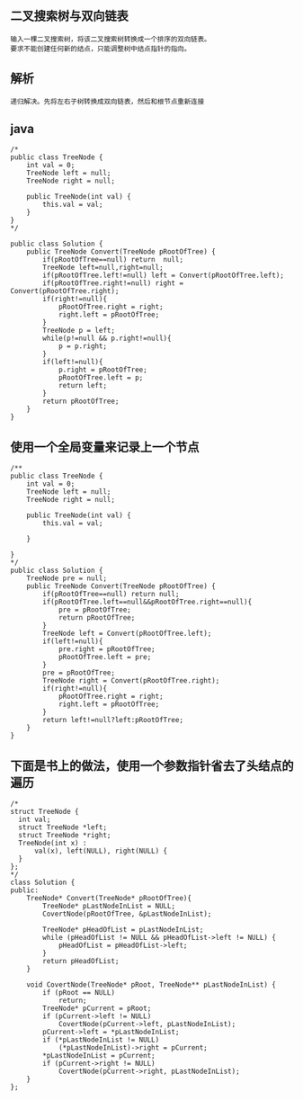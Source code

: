 ## 二叉搜索树与双向链表

    输入一棵二叉搜索树，将该二叉搜索树转换成一个排序的双向链表。
    要求不能创建任何新的结点，只能调整树中结点指针的指向。

## 解析

    递归解决。先将左右子树转换成双向链表，然后和根节点重新连接
    
## java

    /* 
    public class TreeNode { 
        int val = 0; 
        TreeNode left = null; 
        TreeNode right = null; 
     
        public TreeNode(int val) { 
            this.val = val; 
        } 
    } 
    */  
    
    public class Solution {  
        public TreeNode Convert(TreeNode pRootOfTree) {  
            if(pRootOfTree==null) return  null;  
            TreeNode left=null,right=null;  
            if(pRootOfTree.left!=null) left = Convert(pRootOfTree.left);  
            if(pRootOfTree.right!=null) right = Convert(pRootOfTree.right);       
            if(right!=null){  
                pRootOfTree.right = right;  
                right.left = pRootOfTree;  
            }  
            TreeNode p = left;  
            while(p!=null && p.right!=null){  
                p = p.right;  
            }     
            if(left!=null){  
                p.right = pRootOfTree;  
                pRootOfTree.left = p;             
                return left;  
            }             
            return pRootOfTree;          
        }  
    } 
    
    
## 使用一个全局变量来记录上一个节点

    /** 
    public class TreeNode { 
        int val = 0; 
        TreeNode left = null; 
        TreeNode right = null; 
     
        public TreeNode(int val) { 
            this.val = val; 
     
        } 
     
    } 
    */  
    public class Solution {  
        TreeNode pre = null;  
        public TreeNode Convert(TreeNode pRootOfTree) {  
            if(pRootOfTree==null) return null;  
            if(pRootOfTree.left==null&&pRootOfTree.right==null){  
                pre = pRootOfTree;  
                return pRootOfTree;  
            }  
            TreeNode left = Convert(pRootOfTree.left);  
            if(left!=null){  
                pre.right = pRootOfTree;  
                pRootOfTree.left = pre;  
            }  
            pre = pRootOfTree;  
            TreeNode right = Convert(pRootOfTree.right);  
            if(right!=null){  
                pRootOfTree.right = right;  
                right.left = pRootOfTree;  
            }  
            return left!=null?left:pRootOfTree;  
        }  
    }  
    
    
## 下面是书上的做法，使用一个参数指针省去了头结点的遍历

    /* 
    struct TreeNode { 
      int val; 
      struct TreeNode *left; 
      struct TreeNode *right; 
      TreeNode(int x) : 
          val(x), left(NULL), right(NULL) { 
      } 
    }; 
    */  
    class Solution {  
    public:  
        TreeNode* Convert(TreeNode* pRootOfTree){  
            TreeNode* pLastNodeInList = NULL;  
            CovertNode(pRootOfTree, &pLastNodeInList);  
       
            TreeNode* pHeadOfList = pLastNodeInList;  
            while (pHeadOfList != NULL && pHeadOfList->left != NULL) {  
                pHeadOfList = pHeadOfList->left;  
            }  
            return pHeadOfList;  
        }  
           
        void CovertNode(TreeNode* pRoot, TreeNode** pLastNodeInList) {  
            if (pRoot == NULL)  
                return;  
            TreeNode* pCurrent = pRoot;  
            if (pCurrent->left != NULL)  
                CovertNode(pCurrent->left, pLastNodeInList);  
            pCurrent->left = *pLastNodeInList;  
            if (*pLastNodeInList != NULL)  
                (*pLastNodeInList)->right = pCurrent;  
            *pLastNodeInList = pCurrent;  
            if (pCurrent->right != NULL)  
                CovertNode(pCurrent->right, pLastNodeInList);  
        }  
    }; 